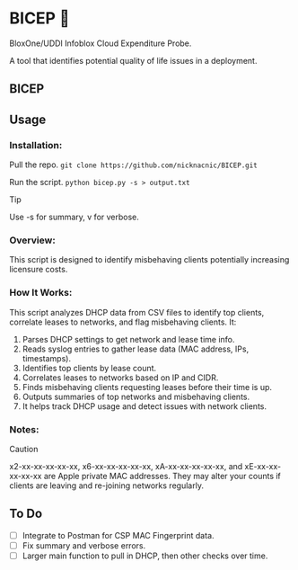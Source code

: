 # BICEP 💪
BloxOne/UDDI Infoblox Cloud Expenditure Probe. 

A tool that identifies potential quality of life issues in a deployment.

## BICEP


## Usage

### Installation:
Pull the repo.
```git clone https://github.com/nicknacnic/BICEP.git```

Run the script.
```python bicep.py -s > output.txt```

> [!TIP]
> Use -s for summary, v for verbose.

### Overview:
This script is designed to identify misbehaving clients potentially increasing licensure costs.

### How It Works:
This script analyzes DHCP data from CSV files to identify top clients, correlate leases to networks, and flag misbehaving clients. It:

1. Parses DHCP settings to get network and lease time info.
2. Reads syslog entries to gather lease data (MAC address, IPs, timestamps).
3. Identifies top clients by lease count.
4. Correlates leases to networks based on IP and CIDR.
5. Finds misbehaving clients requesting leases before their time is up.
6. Outputs summaries of top networks and misbehaving clients.
7. It helps track DHCP usage and detect issues with network clients.

### Notes:
> [!CAUTION]
> x2-xx-xx-xx-xx-xx, x6-xx-xx-xx-xx-xx, xA-xx-xx-xx-xx-xx, and xE-xx-xx-xx-xx-xx are Apple private MAC addresses. They may alter your counts if clients are leaving and re-joining networks regularly.

## To Do
- [ ] Integrate to Postman for CSP MAC Fingerprint data.
- [ ] Fix summary and verbose errors.
- [ ] Larger main function to pull in DHCP, then other checks over time. 
